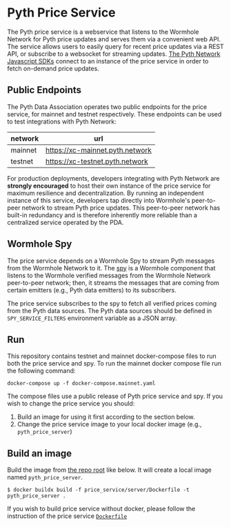 # Pyth Price Service

The Pyth price service is a webservice that listens to the Wormhole Network for Pyth price updates and serves them via a
convenient web API. The service allows users to easily query for recent price updates via a REST API, or subscribe to
a websocket for streaming updates. [The Pyth Network Javascript SDKs](https://github.com/pyth-network/pyth-js) connect
to an instance of the price service in order to fetch on-demand price updates.

## Public Endpoints

The Pyth Data Association operates two public endpoints for the price service, for mainnet and testnet respectively.
These endpoints can be used to test integrations with Pyth Network:

| network | url                             |
| ------- | ------------------------------- |
| mainnet | https://xc-mainnet.pyth.network |
| testnet | https://xc-testnet.pyth.network |

For production deployments, developers integrating with Pyth Network are **strongly encouraged** to host their own instance of the price service for maximum resilience and decentralization.
By running an independent instance of this service, developers tap directly into Wormhole's peer-to-peer network to stream Pyth price updates.
This peer-to-peer network has built-in redundancy and is therefore inherently more reliable than a centralized service operated by the PDA.

## Wormhole Spy

The price service depends on a Wormhole Spy to stream Pyth messages from the Wormhole Network to it. The
[spy](https://github.com/wormhole-foundation/wormhole/blob/main/node/cmd/spy/spy.go) is a Wormhole component that listens to the Wormhole verified
messages from the Wormhole Network peer-to-peer network; then, it streams the messages that are coming from certain emitters (e.g., Pyth data emitters) to its subscribers.

The price service subscribes to the spy to fetch all verified prices coming from the Pyth data sources. The Pyth data sources should
be defined in `SPY_SERVICE_FILTERS` environment variable as a JSON array.

## Run

This repository contains testnet and mainnet docker-compose files to run
both the price service and spy. To run the mainnet docker compose file run
the following command:

```
docker-compose up -f docker-compose.mainnet.yaml
```

The compose files use a public release of Pyth price service and spy. If you wish to change the
price service you should:

1. Build an image for using it first according to the section below.
2. Change the price service image to your local docker image (e.g., `pyth_price_server`)

## Build an image

Build the image from [the repo root](../../) like below. It will create a
local image named `pyth_price_server`.

```
$ docker buildx build -f price_service/server/Dockerfile -t pyth_price_server .
```

If you wish to build price service without docker, please follow the instruction of the price service
[`Dockerfile`](./Dockerfile)
